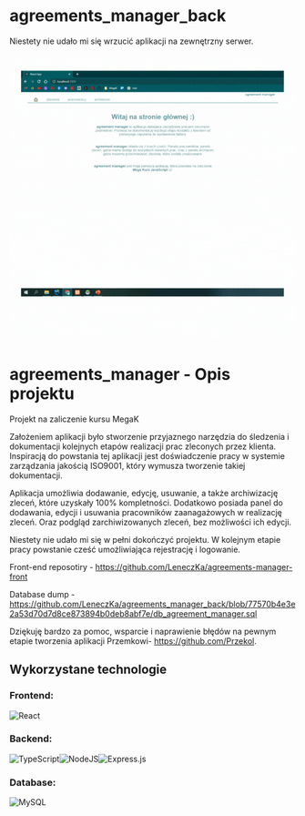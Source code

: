 # agreements_manager_back

Niestety nie udało mi się wrzucić aplikacji na zewnętrzny serwer.

![front end gif](https://github.com/LeneczKa/agreements_manager_back/blob/07c72043ea0f0e3a36d94ff527d79bc71d32e481/MyApp.gif)

# agreements_manager - Opis projektu

Projekt na zaliczenie kursu MegaK

Założeniem aplikacji było stworzenie przyjaznego narzędzia do śledzenia i dokumentacji kolejnych etapów realizacji prac zleconych przez klienta. 
Inspiracją do powstania tej aplikacji jest doświadczenie pracy w systemie zarządzania jakością ISO9001, który wymusza tworzenie takiej dokumentacji.
<br/>

Aplikacja umożliwia dodawanie, edycję, usuwanie, a także archiwizację zleceń, które uzyskały 100% kompletności. Dodatkowo posiada panel do dodawania, edycji i usuwania pracowników zaanagażowych w realizację zleceń. Oraz podgląd zarchiwizowanych zleceń, bez możliwości ich edycji.
<br/>

Niestety nie udało mi się w pełni dokończyć projektu. W kolejnym etapie pracy powstanie cześć umożliwiająca rejestrację i logowanie. 
<br/>

Front-end reposotiry - https://github.com/LeneczKa/agreements-manager-front
<br/>

Database dump - https://github.com/LeneczKa/agreements_manager_back/blob/77570b4e3e2a53d70d7d8ce873894b0deb8abf7e/db_agreement_manager.sql
<br/>

Dziękuję bardzo za pomoc, wsparcie i naprawienie błędów na pewnym etapie tworzenia aplikacji Przemkowi- https://github.com/Przekol. 

## Wykorzystane technologie

### Frontend:

![React](https://img.shields.io/badge/react-%2320232a.svg?style=for-the-badge&logo=react&logoColor=%2361DAFB)

### Backend:

![TypeScript](https://img.shields.io/badge/typescript-%23007ACC.svg?style=for-the-badge&logo=typescript&logoColor=white)![NodeJS](https://img.shields.io/badge/node.js-6DA55F?style=for-the-badge&logo=node.js&logoColor=white)![Express.js](https://img.shields.io/badge/express.js-%23404d59.svg?style=for-the-badge&logo=express&logoColor=%2361DAFB)

### Database:

![MySQL](https://img.shields.io/badge/mysql-%2300f.svg?style=for-the-badge&logo=mysql&logoColor=white)
